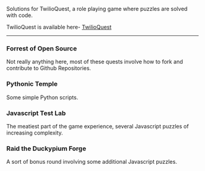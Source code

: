 Solutions for TwilioQuest, a role playing game where puzzles are solved with code.

TwilioQuest is available here- [TwilioQuest](https://www.twilio.com/quest)

-----

### Forrest of Open Source ###

Not really anything here, most of these quests involve how to fork and contribute to Github Repositories.

### Pythonic Temple ###

Some simple Python scripts.

### Javascript Test Lab ###

The meatiest part of the game experience, several Javascript puzzles of increasing complexity.

### Raid the Duckypium Forge  ###

A sort of bonus round involving some additional Javascript puzzles.